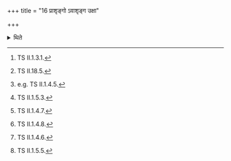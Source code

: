 +++
title = "16 प्राशृङ्गो ऽवाशृङ्ग उक्षा"

+++

<details><summary>थिते</summary>

16. The words Prāśr̥ṅga (one with horns turned forwards)[^1] Avāśr̥ṅga (one with horns turned downwards),[^2] Ukṣan (bull)[^3] Vaśā (a sterile),[^4] Vehat (one who kills her embryos),[^5] Dhenu (one which yields milk),[^6] Vatsa (calf),[^7] R̥ṣabha (bull), Anaḍvān (ox), Punarutsrr̥ṣṭaḥ (one which is re-released),[^8] Gomr̥ga (bull like animal)[^9] refer to bovine (animals).  

[^1]: TS II.1.3.1.   

[^2]: TS II.18.5.  

[^3]: e.g. TS II.1.4.5.   

[^4]: TS II.1.5.3.  

[^5]: TS II.1.4.7.  

[^6]: TS II.1.4.8.  

[^7]: TS II.1.4.6.  

[^8]: TS II.1.5.5.  

[^9] TS II.1.10.2.   
</details>

